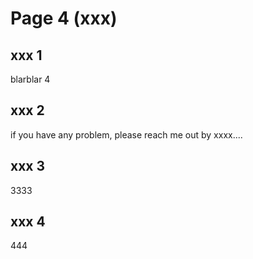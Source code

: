 # Page 4 (xxx)

## xxx 1

blarblar 4

## xxx 2

if you have any problem, please reach me out by xxxx....

## xxx 3

3333


## xxx 4

444


